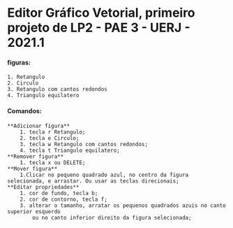 Editor Gráfico Vetorial, primeiro projeto de LP2 - PAE 3 - UERJ - 2021.1
==========================================================================

#### figuras:
	1. Retangulo
	2. Circulo
	3. Retangulo com cantos redondos
	4. Triangulo equilatero
#### Comandos:
	**Adicionar figura**
		1. tecla r Retangulo;
		2. tecla e Circulo;
		3. tecla w Retangulo com cantos redondos;
		4. tecla t Triangulo equilatero;
	**Remover figura**
		1. tecla x ou DELETE;
	**Mover figura**
		1.Clicar no pequeno quadrado azul, no centro da figura selecionada, e arrastar. Ou usar as teclas direcionais;
	**Editar propriedades**
		1. cor de fundo, tecla b;
		2. cor de contorno, tecla f;
		3. alterar o tamanho, arratar os pequenos quadrados azuis no canto superior esquerdo 
			ou no canto inferior direito da figura selecionada;
